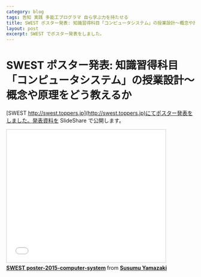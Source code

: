 ```yaml
---
category: blog
tags: 告知 実践 多能工プログラマ 自ら学ぶ力を持たせる
title: SWEST ポスター発表: 知識習得科目「コンピュータシステム」の授業設計～概念や原理をどう教えるか
layout: post
excerpt: SWEST でポスター発表をしました。
---
```

# SWEST ポスター発表: 知識習得科目「コンピュータシステム」の授業設計～概念や原理をどう教えるか

[SWEST http://swest.toppers.jp](http://swest.toppers.jp)にてポスター発表をしました。発表資料を SlideShare で公開します。

<iframe src="//www.slideshare.net/slideshow/embed_code/key/ixr2WMxqpJExm1" width="425" height="355" frameborder="0" marginwidth="0" marginheight="0" scrolling="no" style="border:1px solid #CCC; border-width:1px; margin-bottom:5px; max-width: 100%;" allowfullscreen> </iframe> <div style="margin-bottom:5px"> <strong> <a href="//www.slideshare.net/zacky1972/swest-poster2015computersystem" title="SWEST poster-2015-computer-system" target="_blank">SWEST poster-2015-computer-system</a> </strong> from <strong><a href="//www.slideshare.net/zacky1972" target="_blank">Susumu Yamazaki</a></strong> </div>

